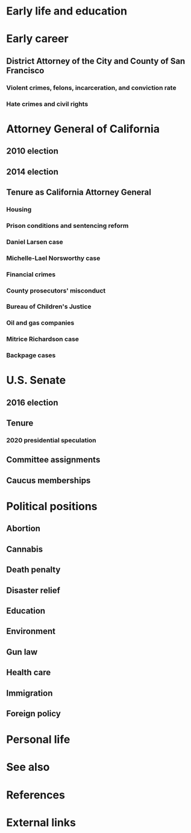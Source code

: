 # 
# Early life and education
# Early career
## District Attorney of the City and County of San Francisco
### Violent crimes, felons, incarceration, and conviction rate
### Hate crimes and civil rights
# Attorney General of California
## 2010 election
## 2014 election
## Tenure as California Attorney General
### Housing
### Prison conditions and sentencing reform
### Daniel Larsen case
### Michelle-Lael Norsworthy case
### Financial crimes
### County prosecutors' misconduct
### Bureau of Children's Justice
### Oil and gas companies
### Mitrice Richardson case
### Backpage cases
# U.S. Senate
## 2016 election
## Tenure
### 2020 presidential speculation
## Committee assignments
## Caucus memberships
# Political positions
## Abortion
## Cannabis
## Death penalty
## Disaster relief
## Education
## Environment
## Gun law
## Health care
## Immigration
## Foreign policy
# Personal life
# See also
# References
# External links